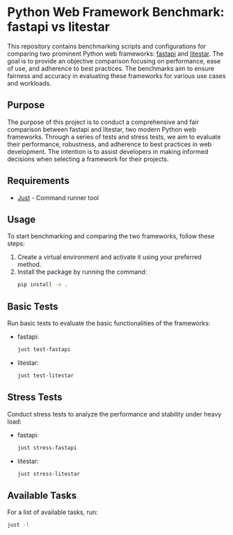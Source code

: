 # Python Web Framework Benchmark: fastapi vs litestar

This repository contains benchmarking scripts and configurations for comparing
two prominent Python web frameworks: [fastapi](https://pypi.org/project/fastapi/) and [litestar](https://pypi.org/project/litestar/). The goal is to
provide an objective comparison focusing on performance, ease of use, and
adherence to best practices. The benchmarks aim to ensure fairness and accuracy
in evaluating these frameworks for various use cases and workloads.

## Purpose

The purpose of this project is to conduct a comprehensive and fair comparison
between fastapi and litestar, two modern Python web frameworks. Through a
series of tests and stress tests, we aim to evaluate their performance,
robustness, and adherence to best practices in web development. The intention
is to assist developers in making informed decisions when selecting a framework
for their projects.

## Requirements

- [Just](https://github.com/casey/just) - Command runner tool

## Usage

To start benchmarking and comparing the two frameworks, follow these steps:

1. Create a virtual environment and activate it using your preferred method.
2. Install the package by running the command:
    ```bash
    pip install -e .
    ```

## Basic Tests

Run basic tests to evaluate the basic functionalities of the frameworks:

- fastapi:
    ```bash
    just test-fastapi
    ```

- litestar:
    ```bash
    just test-litestar
    ```

## Stress Tests

Conduct stress tests to analyze the performance and stability under heavy load:

- fastapi:
    ```bash
    just stress-fastapi
    ```

- litestar:
    ```bash
    just stress-litestar
    ```

## Available Tasks

For a list of available tasks, run:
```bash
just -l
```
